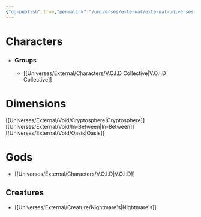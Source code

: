 ```yaml
---
{"dg-publish":true,"permalink":"/universes/external/external-universes-index/","created":"2024-06-26T10:37:42.699-08:00","updated":"2024-06-18T18:21:24.790-08:00"}
---
```


# Characters
- ### Groups
	- [[Universes/External/Characters/V.O.I.D Collective\|V.O.I.D Collective]]
# Dimensions
[[Universes/External/Void/Cryptosphere\|Cryptosphere]]
[[Universes/External/Void/In-Between\|In-Between]]
[[Universes/External/Void/Oasis\|Oasis]]
# Gods
- [[Universes/External/Characters/V.O.I.D\|V.O.I.D]]
## Creatures
- [[Universes/External/Creature/Nightmare's\|Nightmare's]]